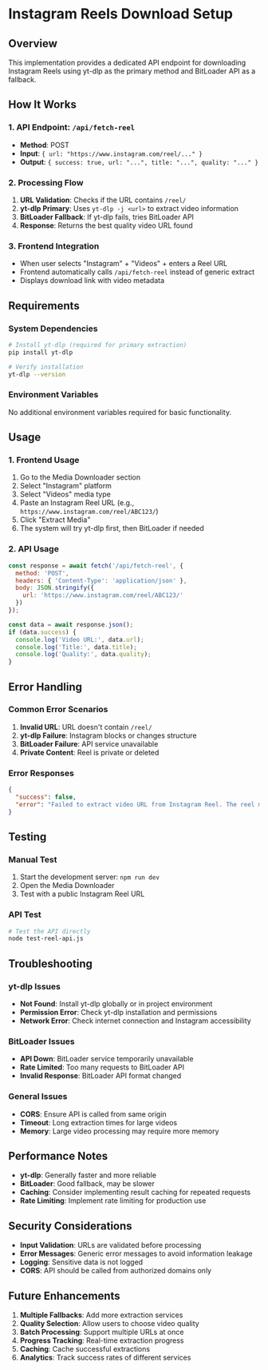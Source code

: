 # Instagram Reels Download Setup

## Overview

This implementation provides a dedicated API endpoint for downloading Instagram Reels using yt-dlp as the primary method and BitLoader API as a fallback.

## How It Works

### 1. API Endpoint: `/api/fetch-reel`

- **Method**: POST
- **Input**: `{ url: "https://www.instagram.com/reel/..." }`
- **Output**: `{ success: true, url: "...", title: "...", quality: "..." }`

### 2. Processing Flow

1. **URL Validation**: Checks if the URL contains `/reel/`
2. **yt-dlp Primary**: Uses `yt-dlp -j <url>` to extract video information
3. **BitLoader Fallback**: If yt-dlp fails, tries BitLoader API
4. **Response**: Returns the best quality video URL found

### 3. Frontend Integration

- When user selects "Instagram" + "Videos" + enters a Reel URL
- Frontend automatically calls `/api/fetch-reel` instead of generic extract
- Displays download link with video metadata

## Requirements

### System Dependencies

```bash
# Install yt-dlp (required for primary extraction)
pip install yt-dlp

# Verify installation
yt-dlp --version
```

### Environment Variables

No additional environment variables required for basic functionality.

## Usage

### 1. Frontend Usage

1. Go to the Media Downloader section
2. Select "Instagram" platform
3. Select "Videos" media type
4. Paste an Instagram Reel URL (e.g., `https://www.instagram.com/reel/ABC123/`)
5. Click "Extract Media"
6. The system will try yt-dlp first, then BitLoader if needed

### 2. API Usage

```javascript
const response = await fetch('/api/fetch-reel', {
  method: 'POST',
  headers: { 'Content-Type': 'application/json' },
  body: JSON.stringify({ 
    url: 'https://www.instagram.com/reel/ABC123/' 
  })
});

const data = await response.json();
if (data.success) {
  console.log('Video URL:', data.url);
  console.log('Title:', data.title);
  console.log('Quality:', data.quality);
}
```

## Error Handling

### Common Error Scenarios

1. **Invalid URL**: URL doesn't contain `/reel/`
2. **yt-dlp Failure**: Instagram blocks or changes structure
3. **BitLoader Failure**: API service unavailable
4. **Private Content**: Reel is private or deleted

### Error Responses

```json
{
  "success": false,
  "error": "Failed to extract video URL from Instagram Reel. The reel might be private, deleted, or region-restricted."
}
```

## Testing

### Manual Test

1. Start the development server: `npm run dev`
2. Open the Media Downloader
3. Test with a public Instagram Reel URL

### API Test

```bash
# Test the API directly
node test-reel-api.js
```

## Troubleshooting

### yt-dlp Issues

- **Not Found**: Install yt-dlp globally or in project environment
- **Permission Error**: Check yt-dlp installation and permissions
- **Network Error**: Check internet connection and Instagram accessibility

### BitLoader Issues

- **API Down**: BitLoader service temporarily unavailable
- **Rate Limited**: Too many requests to BitLoader API
- **Invalid Response**: BitLoader API format changed

### General Issues

- **CORS**: Ensure API is called from same origin
- **Timeout**: Long extraction times for large videos
- **Memory**: Large video processing may require more memory

## Performance Notes

- **yt-dlp**: Generally faster and more reliable
- **BitLoader**: Good fallback, may be slower
- **Caching**: Consider implementing result caching for repeated requests
- **Rate Limiting**: Implement rate limiting for production use

## Security Considerations

- **Input Validation**: URLs are validated before processing
- **Error Messages**: Generic error messages to avoid information leakage
- **Logging**: Sensitive data is not logged
- **CORS**: API should be called from authorized domains only

## Future Enhancements

1. **Multiple Fallbacks**: Add more extraction services
2. **Quality Selection**: Allow users to choose video quality
3. **Batch Processing**: Support multiple URLs at once
4. **Progress Tracking**: Real-time extraction progress
5. **Caching**: Cache successful extractions
6. **Analytics**: Track success rates of different services 